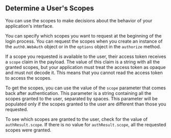 ## Determine a User's Scopes

You can use the scopes to make decisions about the behavior of your application's interface.

You can specify which scopes you want to request at the beginning of the login process. You can request the scopes when you create an instance of the `auth0.WebAuth` object or in the `options` object in the `authorize` method. 

If a scope you requested is available to the user, their access token receives a `scope` claim in the payload. The value of this claim is a string with all the granted scopes, but your application must treat the access token as opaque and must not decode it. This means that you cannot read the access token to access the scopes. 

To get the scopes, you can use the value of the `scope` parameter that comes back after authentication. This parameter is a string containing all the scopes granted to the user, separated by spaces. This parameter will be populated only if the scopes granted to the user are different than those you requested. 

To see which scopes are granted to the user, check for the value of `authResult.scope`. If there is no value for `authResult.scope`, all the requested scopes were granted.

